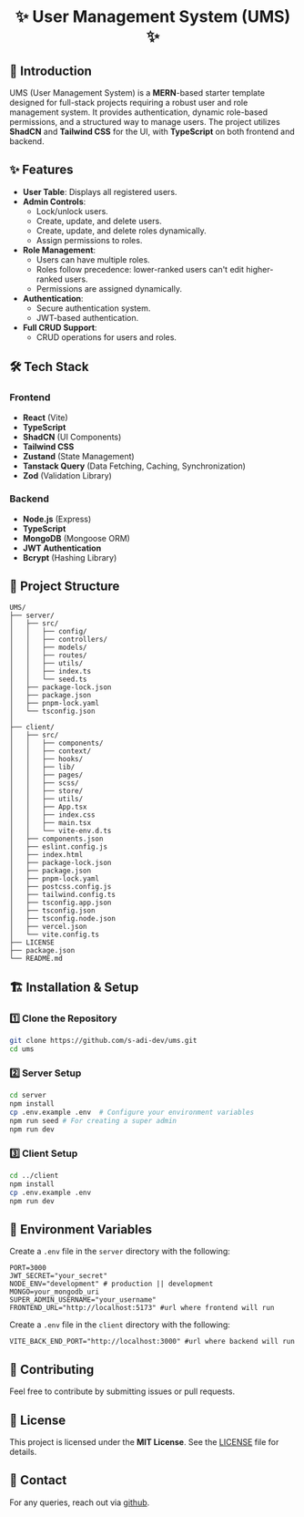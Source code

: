 <h1 align="center">✨ User Management System (UMS) ✨</h1>
<h2>🚀 Introduction</h2>
<p>UMS (User Management System) is a <b>MERN</b>-based starter template designed for full-stack projects requiring a robust user and role management system. It provides authentication, dynamic role-based permissions, and a structured way to manage users. The project utilizes <b>ShadCN</b> and <b>Tailwind CSS</b> for the UI, with <b>TypeScript</b> on both frontend and backend.</p>

## ✨ Features
- **User Table**: Displays all registered users.
- **Admin Controls**:
  - Lock/unlock users.
  - Create, update, and delete users.
  - Create, update, and delete roles dynamically.
  - Assign permissions to roles.
- **Role Management**:
  - Users can have multiple roles.
  - Roles follow precedence: lower-ranked users can't edit higher-ranked users.
  - Permissions are assigned dynamically.
- **Authentication**:
  - Secure authentication system.
  - JWT-based authentication.
- **Full CRUD Support**:
  - CRUD operations for users and roles.

## 🛠️ Tech Stack
### Frontend
- **React** (Vite)
- **TypeScript**
- **ShadCN** (UI Components)
- **Tailwind CSS**
- **Zustand** (State Management)
- **Tanstack Query** (Data Fetching, Caching, Synchronization)
- **Zod** (Validation Library)

### Backend
- **Node.js** (Express)
- **TypeScript**
- **MongoDB** (Mongoose ORM)
- **JWT Authentication**
- **Bcrypt** (Hashing Library)

## 📂 Project Structure
```
UMS/
├── server/
│   ├── src/
│   │   ├── config/
│   │   ├── controllers/
│   │   ├── models/
│   │   ├── routes/
│   │   ├── utils/
│   │   ├── index.ts
│   │   └── seed.ts
│   ├── package-lock.json
│   ├── package.json
│   ├── pnpm-lock.yaml
│   └── tsconfig.json
│
├── client/
│   ├── src/
│   │   ├── components/
│   │   ├── context/
│   │   ├── hooks/
│   │   ├── lib/
│   │   ├── pages/
│   │   ├── scss/
│   │   ├── store/
│   │   ├── utils/
│   │   ├── App.tsx
│   │   ├── index.css
│   │   ├── main.tsx
│   │   └── vite-env.d.ts
│   ├── components.json
│   ├── eslint.config.js
│   ├── index.html
│   ├── package-lock.json
│   ├── package.json
│   ├── pnpm-lock.yaml
│   ├── postcss.config.js
│   ├── tailwind.config.ts
│   ├── tsconfig.app.json
│   ├── tsconfig.json
│   ├── tsconfig.node.json
│   ├── vercel.json
│   └── vite.config.ts
├── LICENSE
├── package.json
└── README.md
```

## 🏗️ Installation & Setup
### 1️⃣ Clone the Repository
```sh
git clone https://github.com/s-adi-dev/ums.git
cd ums
```

### 2️⃣ Server Setup
```sh
cd server
npm install
cp .env.example .env  # Configure your environment variables
npm run seed # For creating a super admin
npm run dev
```

### 3️⃣ Client Setup
```sh
cd ../client
npm install
cp .env.example .env
npm run dev
```

## 🔑 Environment Variables
Create a `.env` file in the `server` directory with the following:
```
PORT=3000
JWT_SECRET="your_secret"
NODE_ENV="development" # production || development
MONGO=your_mongodb_uri
SUPER_ADMIN_USERNAME="your_username"
FRONTEND_URL="http://localhost:5173" #url where frontend will run
```

Create a `.env` file in the `client` directory with the following:
```
VITE_BACK_END_PORT="http://localhost:3000" #url where backend will run
```

## 🤝 Contributing
Feel free to contribute by submitting issues or pull requests.

## 📜 License
This project is licensed under the **MIT License**. See the [LICENSE](./LICENSE) file for details.

## 📧 Contact
For any queries, reach out via [github](https://github.com/s-adi-dev).
